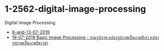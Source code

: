 # 1-2562-digital-image-processing
Digital Image Processing

* [6-and-13-07-2019](https://github.com/mrolarik/1-2562-digital-image-processing/blob/master/dip-6-and-13-Aug-2019.ipynb)
* [19-07-2019 Basic Image Processing - อ่านรูปภาพ แปลงรูปภาพเป็นภาพสีเทา แปลงรูปภาพเป็นภาพสีขาวดำ](https://github.com/mrolarik/1-2562-digital-image-processing/blob/master/dip-01-Load%20and%20show%20image.ipynb)
